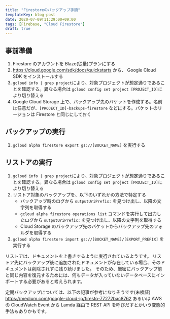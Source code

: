 ```yaml
---
title: "Firestoreのバックアップ手順"
templateKey: blog-post
date: 2020-07-09T11:29:00+09:00
tags: [Firebase, "Cloud Firestore"]
draft: true
---
```


## 事前準備

1. Firestore のアカウントを Blaze(従量)プランにする
2. https://cloud.google.com/sdk/docs/quickstarts から、 Google Cloud SDK をインストールする
3. `gcloud info | grep project`により、対象プロジェクトが想定通りであることを確認する。異なる場合は `gcloud config set project [PROJECT_ID]`により切り替える
4. Google Cloud Storage 上で、バックアップ先のバケットを作成する。名前は任意だが、`[PROJECT_ID]-backups-firestore` などにする。バケットのリージョンは Firestore と同じにしておく

## バックアップの実行

1. `gcloud alpha firestore export gs://[BUCKET_NAME]` を実行する

## リストアの実行

1. `gcloud info | grep project`により、対象プロジェクトが想定通りであることを確認する。異なる場合は `gcloud config set project [PROJECT_ID]`により切り替える
2. リストア対象のバックアップを、以下のいずれかの方法で特定する
   - バックアップ時のログから `outputUriPrefix:` を見つけ出し、以降の文字列を取得する
   - `gcloud alpha firestore operations list` コマンドを実行して出力したログから `outputUriPrefix:` を見つけ出し、以降の文字列を取得する
   - Cloud Storage のバックアップ先のバケットからバックアップ先のフォルダを取得する
3. `gcloud alpha firestore import gs://[BUCKET_NAME]/[EXPORT_PREFIX]` を実行する

リストアは、ドキュメントを上書きするように実行されているようです。
リストア先にバックアップ後に追加されたドキュメントが存在している場合、そのドキュメントは削除されずに残り続けました。
そのため、厳密にバックアップ前と同じ内容を復元するためには、何もデータが入っていないデータベースにインポートする必要があると考えられます。

定期バックアップについては、以下の記事が参考になりそうです(未検証)
https://medium.com/google-cloud-jp/firesto-77272bac8762
あるいは AWS の CloudWatch Event から Lamda 経由で REST API を呼びだすとかいう変態的手法もありかもです。
